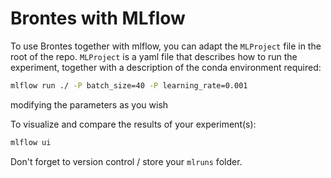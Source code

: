 # Brontes with MLflow

To use Brontes together with mlflow, you can adapt the `MLProject` file in the
root of the repo.
`MLProject` is a yaml file that describes how to run the experiment, together with
a description of the conda environment required:

```sh
mlflow run ./ -P batch_size=40 -P learning_rate=0.001

```

modifying the parameters as you wish

To visualize and compare the results of your experiment(s):

```sh
mlflow ui
```

Don't forget to version control / store your `mlruns` folder.
